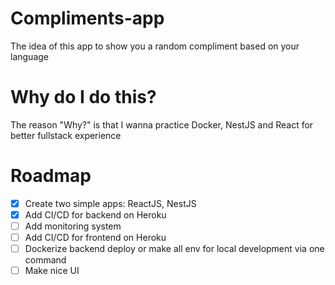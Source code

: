 # Compliments-app

The idea of this app to show you a random compliment based on your language

# Why do I do this?

The reason "Why?" is that I wanna practice Docker, NestJS and React for better fullstack experience

# Roadmap

- [x] Create two simple apps: ReactJS, NestJS
- [x] Add CI/CD for backend on Heroku
- [ ] Add monitoring system
- [ ] Add CI/CD for frontend on Heroku
- [ ] Dockerize backend deploy or make all env for local development via one command
- [ ] Make nice UI
